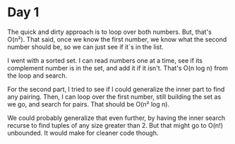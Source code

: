# Day 1
The quick and dirty approach is to loop over both numbers. But, that's O(n²). That said, once we know the first number, 
we know what the second number should be, so we can just see if it`s in the list.

I went with a sorted set. I can read numbers one at a time, see if its complement number is in the set, and add it 
if it isn't. That's O(n log n) from the loop and search.

For the second part, I tried to see if I could generalize the inner part to find any pairing. 
Then, I can loop over the first number, still building the set as we go, and search for pairs.
That should be O(n² log n). 

We could probably generalize that even further, by having the inner search recurse to find tuples of any size 
greater than 2. But that might go to O(n!) unbounded. It would make for cleaner code though. 
